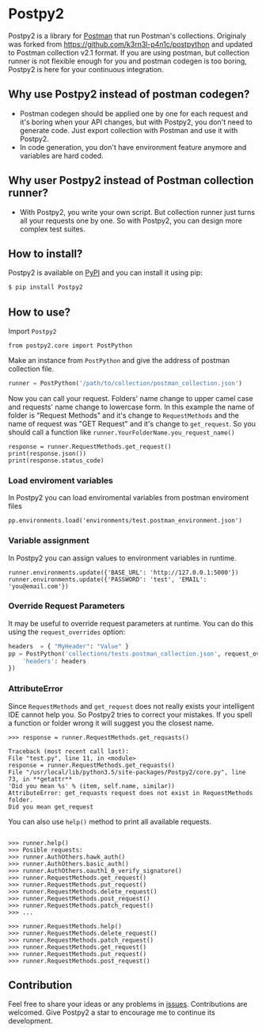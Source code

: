 # Postpy2

Postpy2 is a library for [Postman](https://www.getpostman.com/) that run Postman's collections. Originaly was forked from https://github.com/k3rn3l-p4n1c/postpython and updated to Postman collection v2.1 format.
If you are using postman, but collection runner is not flexible enough for you and postman codegen is too boring,
Postpy2 is here for your continuous integration.

## Why use Postpy2 instead of postman codegen?

- Postman codegen should be applied one by one for each request and it's boring when your API changes,
  but with Postpy2, you don't need to generate code.
  Just export collection with Postman and use it with Postpy2.
- In code generation, you don't have environment feature anymore and variables are hard coded.

## Why user Postpy2 instead of Postman collection runner?

- With Postpy2, you write your own script. But collection runner just turns all your requests one by one.
  So with Postpy2, you can design more complex test suites.

## How to install?

Postpy2 is available on [PyPI](https://pypi.org/project/postpy2/) and you can install it using pip:

```bash
$ pip install Postpy2
```

## How to use?

Import `Postpy2`

```$python
from postpy2.core import PostPython
```

Make an instance from `PostPython` and give the address of postman collection file.

```python
runner = PostPython('/path/to/collection/postman_collection.json')
```

Now you can call your request. Folders' name change to upper camel case and requests' name change to lowercase form.
In this example the name of folder is "Request Methods" and it's change to `RequestMethods` and the name of request was
"GET Request" and it's change to `get_request`. So you should call a function like `runner.YourFolderName.you_request_name()`

```$python
response = runner.RequestMethods.get_request()
print(response.json())
print(response.status_code)
```

### Load enviroment variables

In Postpy2 you can load enviromental variables from postman enviroment files

```$python
pp.environments.load('environments/test.postman_environment.json')
```

### Variable assignment

In Postpy2 you can assign values to environment variables in runtime.

```$python
runner.environments.update({'BASE_URL': 'http://127.0.0.1:5000'})
runner.environments.update({'PASSWORD': 'test', 'EMAIL': 'you@email.com'})
```

### Override Request Parameters

It may be useful to override request parameters at runtime. You can do this using the `request_overrides` option: 

```python
headers  = { "MyHeader": "Value" }
pp = PostPython('collections/tests.postman_collection.json', request_overrides={
    'headers': headers
})
```

### AttributeError

Since `RequestMethods` and `get_request` does not really exists your intelligent IDE cannot help you.
So Postpy2 tries to correct your mistakes. If you spell a function or folder wrong it will suggest you the closest name.

```$python
>>> response = runner.RequestMethods.get_requasts()

Traceback (most recent call last):
File "test.py", line 11, in <module>
response = runner.RequestMethods.get_requasts()
File "/usr/local/lib/python3.5/site-packages/Postpy2/core.py", line 73, in **getattr**
'Did you mean %s' % (item, self.name, similar))
AttributeError: get_requasts request does not exist in RequestMethods folder.
Did you mean get_request

```

You can also use `help()` method to print all available requests.

```$python

>>> runner.help()
>>> Posible requests:
>>> runner.AuthOthers.hawk_auth()
>>> runner.AuthOthers.basic_auth()
>>> runner.AuthOthers.oauth1_0_verify_signature()
>>> runner.RequestMethods.get_request()
>>> runner.RequestMethods.put_request()
>>> runner.RequestMethods.delete_request()
>>> runner.RequestMethods.post_request()
>>> runner.RequestMethods.patch_request()
>>> ...

>>> runner.RequestMethods.help()
>>> runner.RequestMethods.delete_request()
>>> runner.RequestMethods.patch_request()
>>> runner.RequestMethods.get_request()
>>> runner.RequestMethods.put_request()
>>> runner.RequestMethods.post_request()

```

## Contribution

Feel free to share your ideas or any problems in [issues](https://github.com/matkapi/Postpy2/issues).
Contributions are welcomed. Give Postpy2 a star to encourage me to continue its development.
